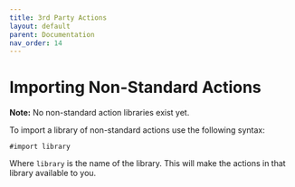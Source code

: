 ```yaml
---
title: 3rd Party Actions
layout: default
parent: Documentation
nav_order: 14
---
```


# Importing Non-Standard Actions

**Note:** No non-standard action libraries exist yet.

To import a library of non-standard actions use the following syntax:

```
#import library
```

Where `library` is the name of the library. This will make the actions in that library available to you.
